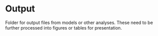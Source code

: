 # Output

Folder for output files from models or other analyses. These need to be
further processed into figures or tables for presentation.